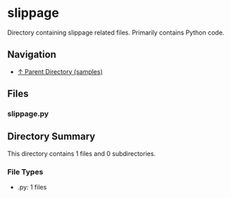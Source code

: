 # slippage

Directory containing slippage related files. Primarily contains Python code.

## Navigation

* [↑ Parent Directory (samples)](../README.md)

## Files

### slippage.py




## Directory Summary

This directory contains 1 files and 0 subdirectories.

### File Types

* .py: 1 files

